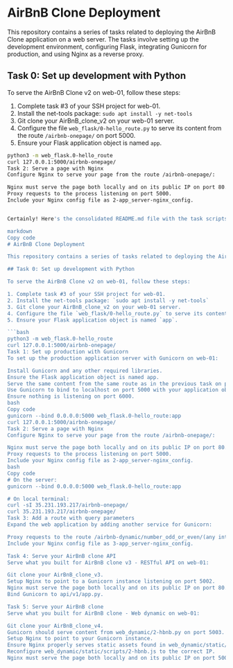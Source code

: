 # AirBnB Clone Deployment

This repository contains a series of tasks related to deploying the AirBnB Clone application on a web server. The tasks involve setting up the development environment, configuring Flask, integrating Gunicorn for production, and using Nginx as a reverse proxy.

## Task 0: Set up development with Python

To serve the AirBnB Clone v2 on web-01, follow these steps:

1. Complete task #3 of your SSH project for web-01.
2. Install the net-tools package: `sudo apt install -y net-tools`
3. Git clone your AirBnB_clone_v2 on your web-01 server.
4. Configure the file `web_flask/0-hello_route.py` to serve its content from the route `/airbnb-onepage/` on port 5000.
5. Ensure your Flask application object is named `app`.

```bash
python3 -m web_flask.0-hello_route
curl 127.0.0.1:5000/airbnb-onepage/
Task 2: Serve a page with Nginx
Configure Nginx to serve your page from the route /airbnb-onepage/:

Nginx must serve the page both locally and on its public IP on port 80.
Proxy requests to the process listening on port 5000.
Include your Nginx config file as 2-app_server-nginx_config.


Certainly! Here's the consolidated README.md file with the task scripts:

markdown
Copy code
# AirBnB Clone Deployment

This repository contains a series of tasks related to deploying the AirBnB Clone application on a web server. The tasks involve setting up the development environment, configuring Flask, integrating Gunicorn for production, and using Nginx as a reverse proxy.

## Task 0: Set up development with Python

To serve the AirBnB Clone v2 on web-01, follow these steps:

1. Complete task #3 of your SSH project for web-01.
2. Install the net-tools package: `sudo apt install -y net-tools`
3. Git clone your AirBnB_clone_v2 on your web-01 server.
4. Configure the file `web_flask/0-hello_route.py` to serve its content from the route `/airbnb-onepage/` on port 5000.
5. Ensure your Flask application object is named `app`.

```bash
python3 -m web_flask.0-hello_route
curl 127.0.0.1:5000/airbnb-onepage/
Task 1: Set up production with Gunicorn
To set up the production application server with Gunicorn on web-01:

Install Gunicorn and any other required libraries.
Ensure the Flask application object is named app.
Serve the same content from the same route as in the previous task on port 5000.
Use Gunicorn to bind to localhost on port 5000 with your application object as the entry point.
Ensure nothing is listening on port 6000.
bash
Copy code
gunicorn --bind 0.0.0.0:5000 web_flask.0-hello_route:app
curl 127.0.0.1:5000/airbnb-onepage/
Task 2: Serve a page with Nginx
Configure Nginx to serve your page from the route /airbnb-onepage/:

Nginx must serve the page both locally and on its public IP on port 80.
Proxy requests to the process listening on port 5000.
Include your Nginx config file as 2-app_server-nginx_config.
bash
Copy code
# On the server:
gunicorn --bind 0.0.0.0:5000 web_flask.0-hello_route:app

# On local terminal:
curl -sI 35.231.193.217/airbnb-onepage/
curl 35.231.193.217/airbnb-onepage/
Task 3: Add a route with query parameters
Expand the web application by adding another service for Gunicorn:

Proxy requests to the route /airbnb-dynamic/number_odd_or_even/(any integer) to a Gunicorn instance listening on port 5001.
Include your Nginx config file as 3-app_server-nginx_config.

Task 4: Serve your AirBnB clone API
Serve what you built for AirBnB clone v3 - RESTful API on web-01:

Git clone your AirBnB_clone_v3.
Setup Nginx to point to a Gunicorn instance listening on port 5002.
Nginx must serve the page both locally and on its public IP on port 80.
Bind Gunicorn to api/v1/app.py.

Task 5: Serve your AirBnB clone
Serve what you built for AirBnB clone - Web dynamic on web-01:

Git clone your AirBnB_clone_v4.
Gunicorn should serve content from web_dynamic/2-hbnb.py on port 5003.
Setup Nginx to point to your Gunicorn instance.
Ensure Nginx properly serves static assets found in web_dynamic/static/.
Reconfigure web_dynamic/static/scripts/2-hbnb.js to the correct IP.
Nginx must serve the page both locally and on its public IP on port 5003.
